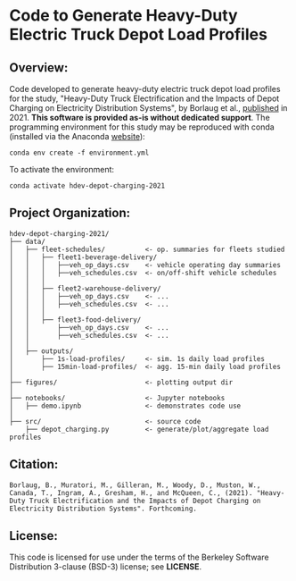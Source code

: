 # Code to Generate Heavy-Duty Electric Truck Depot Load Profiles

## Overview:  
Code developed to generate heavy-duty electric truck depot load profiles for
the study, "Heavy-Duty Truck Electrification and the Impacts of Depot Charging
on Electricity Distribution Systems", by Borlaug et al., [published]() in 2021. **This software is provided as-is without dedicated support**. The programming environment for this study may be reproduced with conda (installed via the Anaconda [website](https://docs.anaconda.com/anaconda/install/)):  
  
`conda env create -f environment.yml`  
  
To activate the environment:  
  
`conda activate hdev-depot-charging-2021`  

## Project Organization:

    hdev-depot-charging-2021/
    ├── data/
    │   ├── fleet-schedules/          <- op. summaries for fleets studied
    │   │   ├── fleet1-beverage-delivery/
    │   │   │   ├──veh_op_days.csv    <- vehicle operating day summaries
    │   │   │   ├──veh_schedules.csv  <- on/off-shift vehicle schedules
    │   │   │
    │   │   ├── fleet2-warehouse-delivery/
    │   │   │   ├──veh_op_days.csv    <- ...
    │   │   │   ├──veh_schedules.csv  <- ...
    │   │   │
    │   │   ├── fleet3-food-delivery/
    │   │       ├──veh_op_days.csv    <- ...
    │   │       ├──veh_schedules.csv  <- ...
    │   │
    │   ├── outputs/
    │       ├── 1s-load-profiles/     <- sim. 1s daily load profiles
    │       ├── 15min-load-profiles/  <- agg. 15-min daily load profiles
    │   
    ├── figures/                      <- plotting output dir
    │
    ├── notebooks/                    <- Jupyter notebooks
    │   ├── demo.ipynb                <- demonstrates code use
    │
    ├── src/                          <- source code
        ├── depot_charging.py         <- generate/plot/aggregate load profiles
  
## Citation:  
`Borlaug, B., Muratori, M., Gilleran, M., Woody, D., Muston, W., Canada, T., Ingram, A., Gresham, H., and McQueen, C., (2021). "Heavy-Duty Truck Electrification and the Impacts of Depot Charging on Electricity Distribution Systems". Forthcoming.`  
  
## License:  
This code is licensed for use under the terms of the Berkeley Software Distribution 3-clause (BSD-3) license; see **LICENSE**.
